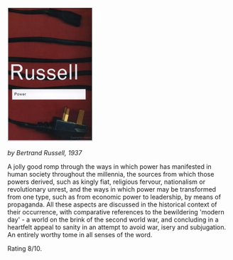 <!--
.. title: Power
.. slug: power
.. date: 2008-11-28 11:32:00-06:00
.. tags: Books
.. category: Books
.. link: 
.. description: 
.. type: text
-->


[![](/files/2008/11/power.jpg "power")](/files/2008/11/power.jpg)

*by Bertrand Russell, 1937*

A jolly good romp through the ways in which power has manifested in
human society throughout the millennia, the sources from which those
powers derived, such as kingly fiat, religious fervour, nationalism or
revolutionary unrest, and the ways in which power may be transformed
from one type, such as from economic power to leadership, by means of
propaganda. All these aspects are discussed in the historical context of
their occurrence, with comparative references to the bewildering 'modern
day' - a world on the brink of the second world war, and concluding in a
heartfelt appeal to sanity in an attempt to avoid war,  isery and
subjugation. An entirely worthy tome in all senses of the word.

Rating 8/10.